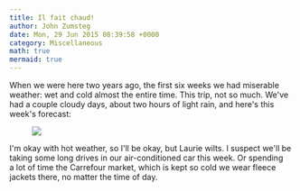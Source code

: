 ```yaml
---
title: Il fait chaud!
author: John Zumsteg
date: Mon, 29 Jun 2015 08:39:58 +0000
category: Miscellaneous
math: true
mermaid: true
---
```

When we were here two years ago, the first six weeks we had miserable weather: wet and cold almost the entire time. This trip, not so much. We've had a couple cloudy days, about two hours of light rain, and here's this week's forecast:

<figure>
	<img src="{{site.url}}/assets/images/2015/06/Screenshot-2015-06-29-10.34.14.png"/>
	<figcaption></figcaption>
</figure>



I'm okay with hot weather, so I'll be okay, but Laurie wilts. I suspect we'll be taking some long drives in our air-conditioned car this week. Or spending a lot of time the Carrefour market, which is kept so cold we wear fleece jackets there, no matter the time of day.
